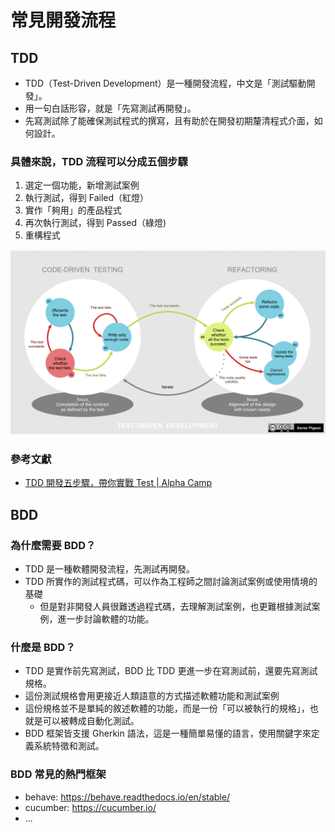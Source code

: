 # 常見開發流程

## TDD

- TDD（Test-Driven Development）是一種開發流程，中文是「測試驅動開發」。
- 用一句白話形容，就是「先寫測試再開發」。
- 先寫測試除了能確保測試程式的撰寫，且有助於在開發初期釐清程式介面，如何設計。

### 具體來說，TDD 流程可以分成五個步驟

1. 選定一個功能，新增測試案例
1. 執行測試，得到 Failed（紅燈）
1. 實作「夠用」的產品程式
1. 再次執行測試，得到 Passed（綠燈)
1. 重構程式

![](assets/tdd_lifecycle.png)

### 參考文獻

- [TDD 開發五步驟，帶你實戰 Test | Alpha Camp](https://tw.alphacamp.co/blog/tdd-test-driven-development-example)

## BDD

### 為什麼需要 BDD？

- TDD 是一種軟體開發流程，先測試再開發。
- TDD 所實作的測試程式碼，可以作為工程師之間討論測試案例或使用情境的基礎
  - 但是對非開發人員很難透過程式碼，去理解測試案例，也更難根據測試案例，進一步討論軟體的功能。

### 什麼是 BDD？

- TDD 是實作前先寫測試，BDD 比 TDD 更進一步在寫測試前，還要先寫測試規格。
- 這份測試規格會用更接近人類語意的方式描述軟體功能和測試案例
- 這份規格並不是單純的敘述軟體的功能，而是一份「可以被執行的規格」，也就是可以被轉成自動化測試。
- BDD 框架皆支援 Gherkin 語法，這是一種簡單易懂的語言，使用關鍵字來定義系統特徵和測試。

### BDD 常見的熱門框架

- behave: <https://behave.readthedocs.io/en/stable/>
- cucumber: <https://cucumber.io/>
- ...
